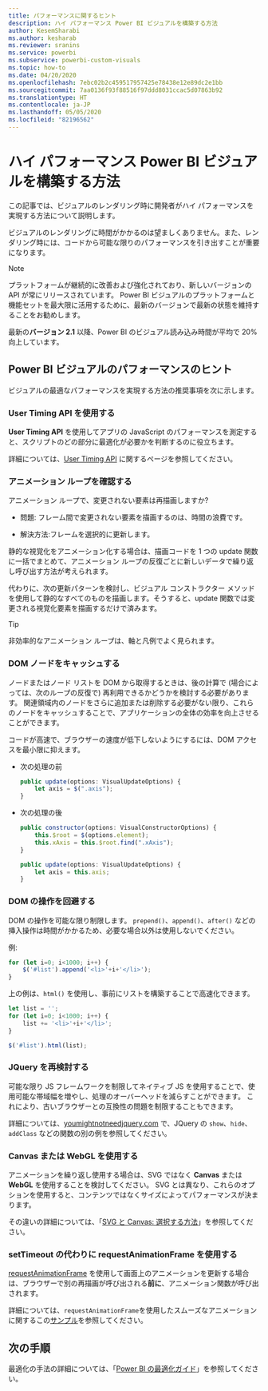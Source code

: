 ```yaml
---
title: パフォーマンスに関するヒント
description: ハイ パフォーマンス Power BI ビジュアルを構築する方法
author: KesemSharabi
ms.author: kesharab
ms.reviewer: sranins
ms.service: powerbi
ms.subservice: powerbi-custom-visuals
ms.topic: how-to
ms.date: 04/20/2020
ms.openlocfilehash: 7ebc02b2c459517957425e78438e12e89dc2e1bb
ms.sourcegitcommit: 7aa0136f93f88516f97ddd8031ccac5d07863b92
ms.translationtype: HT
ms.contentlocale: ja-JP
ms.lasthandoff: 05/05/2020
ms.locfileid: "82196562"
---
```

# <a name="how-to-build-a-high-performance-power-bi-visual"></a>ハイ パフォーマンス Power BI ビジュアルを構築する方法
この記事では、ビジュアルのレンダリング時に開発者がハイ パフォーマンスを実現する方法について説明します。 

ビジュアルのレンダリングに時間がかかるのは望ましくありません。また、レンダリング時には、コードから可能な限りのパフォーマンスを引き出すことが重要になります。 

> [!NOTE]
> プラットフォームが継続的に改善および強化されており、新しいバージョンの API が常にリリースされています。 Power BI ビジュアルのプラットフォームと機能セットを最大限に活用するために、最新のバージョンで最新の状態を維持することをお勧めします。
>
> 最新の**バージョン 2.1** 以降、Power BI のビジュアル読み込み時間が平均で 20% 向上しています。

## <a name="power-bi-visual-performance-tips"></a>Power BI ビジュアルのパフォーマンスのヒント
ビジュアルの最適なパフォーマンスを実現する方法の推奨事項を次に示します。 

### <a name="use-user-timing-api"></a>User Timing API を使用する
**User Timing API** を使用してアプリの JavaScript のパフォーマンスを測定すると、スクリプトのどの部分に最適化が必要かを判断するのに役立ちます。

詳細については、[User Timing API](https://msdn.microsoft.com/library/hh772738(v=vs.85).aspx) に関するページを参照してください。

### <a name="review-animation-loops"></a>アニメーション ループを確認する
アニメーション ループで、変更されない要素は再描画しますか? 

 - 問題: フレーム間で変更されない要素を描画するのは、時間の浪費です。

 - 解決方法:フレームを選択的に更新します。 
 
静的な視覚化をアニメーション化する場合は、描画コードを 1 つの update 関数に一括でまとめて、アニメーション ループの反復ごとに新しいデータで繰り返し呼び出す方法が考えられます。

代わりに、次の更新パターンを検討し、ビジュアル コンストラクター メソッドを使用して静的なすべてのものを描画します。そうすると、update 関数では変更される視覚化要素を描画するだけで済みます。 

   > [!TIP]
   > 非効率的なアニメーション ループは、軸と凡例でよく見られます。

### <a name="cache-dom-nodes"></a>DOM ノードをキャッシュする 
ノードまたはノード リストを DOM から取得するときは、後の計算で (場合によっては、次のループの反復で) 再利用できるかどうかを検討する必要があります。 関連領域内のノードをさらに追加または削除する必要がない限り、これらのノードをキャッシュすることで、アプリケーションの全体の効率を向上させることができます。

コードが高速で、ブラウザーの速度が低下しないようにするには、DOM アクセスを最小限に抑えます。 

- 次の処理の前 

   ```javascript
   public update(options: VisualUpdateOptions) { 
       let axis = $(".axis"); 
   }
   ```

- 次の処理の後 

   ```javascript
   public constructor(options: VisualConstructorOptions) { 
       this.$root = $(options.element); 
       this.xAxis = this.$root.find(".xAxis"); 
   } 
 
   public update(options: VisualUpdateOptions) { 
       let axis = this.axis; 
   }
   ```

### <a name="avoid-dom-manipulation"></a>DOM の操作を回避する 
DOM の操作を可能な限り制限します。  `prepend()`、`append()`、`after()` などの挿入操作は時間がかかるため、必要な場合以外は使用しないでください。

例:

  ```javascript
  for (let i=0; i<1000; i++) { 
      $('#list').append('<li>'+i+'</li>');
  }
  ```

上の例は、`html()` を使用し、事前にリストを構築することで高速化できます。 

  ```javascript
  let list = ''; 
  for (let i=0; i<1000; i++) { 
      list += '<li>'+i+'</li>'; 
  } 

  $('#list').html(list); 
  ```

### <a name="reconsider-jquery"></a>JQuery を再検討する

可能な限り JS フレームワークを制限してネイティブ JS を使用することで、使用可能な帯域幅を増やし、処理のオーバーヘッドを減らすことができます。 これにより、古いブラウザーとの互換性の問題を制限することもできます。 

詳細については、[youmightnotneedjquery.com](http://youmightnotneedjquery.com/) で、JQuery の `show`、`hide`、`addClass` などの関数の別の例を参照してください。  

### <a name="use-canvas-or-webgl"></a>Canvas または WebGL を使用する 
アニメーションを繰り返し使用する場合は、SVG ではなく **Canvas** または **WebGL** を使用することを検討してください。 SVG とは異なり、これらのオプションを使用すると、コンテンツではなくサイズによってパフォーマンスが決まります。 

その違いの詳細については、「[SVG と Canvas: 選択する方法](https://msdn.microsoft.com/library/gg193983(v=vs.85).aspx)」を参照してください。 

### <a name="use-requestanimationframe-instead-of-settimeout"></a>setTimeout の代わりに requestAnimationFrame を使用する 
[requestAnimationFrame](https://www.w3.org/TR/animation-timing/) を使用して画面上のアニメーションを更新する場合は、ブラウザーで別の再描画が呼び出される**前に**、アニメーション関数が呼び出されます。

詳細については、`requestAnimationFrame`を使用したスムーズなアニメーションに関するこの[サンプル](https://testdrive-archive.azurewebsites.net/Graphics/RequestAnimationFrame/Default.html)を参照してください。

## <a name="next-steps"></a>次の手順

最適化の手法の詳細については、「[Power BI の最適化ガイド](/power-bi/guidance/power-bi-optimization)」を参照してください。
